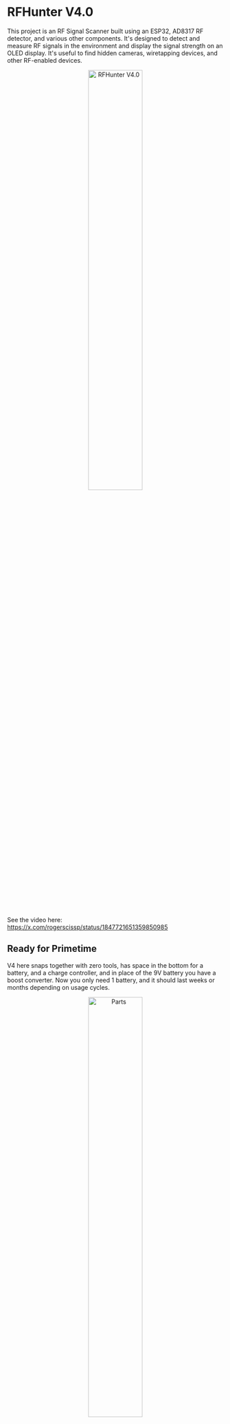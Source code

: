 # RFHunter V4.0

This project is an RF Signal Scanner built using an ESP32, AD8317 RF detector, and various other components. It's designed to detect and measure RF signals in the environment and display the signal strength on an OLED display. It's useful to find hidden cameras, wiretapping devices, and other RF-enabled devices.

<center><img src="v4.gif" alt="RFHunter V4.0" width="50%">
</center>

See the video here: https://x.com/rogerscissp/status/1847721651359850985

## Ready for Primetime


V4 here snaps together with zero tools, has space in the bottom for a battery, and a charge controller, and in place of the 9V battery you have a boost converter.  Now you only need 1 battery, and it should last weeks or months depending on usage cycles.

<center><img src="parts.jpg" alt="Parts" width="50%"></center>


## Author

Matthew Rogers a simple hacker from the United States.
- Website: [matthewrogers.org](https://matthewrogers.org)
- Twitter: [@rogerscissp](https://x.com/rogerscissp)
- LinkedIn: [Matthew Rogers](https://www.linkedin.com/in/matthewrogerscissp/)

## License

This project is licensed under the GNU General Public License v3.0 (GNU GPLv3). See the [LICENSE](LICENSE) file for details.

## Bill of Materials (BOM)

<center><img src="3dprint.jpg" alt="3D Printed Parts" width="50%"></center>

I listed the Amazon links in the .cpp file if you want to buy the parts. These are not affiliate links. You can buy these anywhere.

1. ESP32 Development Board
2. AD8317 RF Power Detector
3. TP4056 Lithium Battery Charge Controller
3.7V Lithium-ion Battery
4. Boost Converter (3.3V to 9V)
5. OLED Display (I2C, 128x64)
6. Potentiometer (10k)
7. Piezo Buzzer
8. Power Switch

## Build Process

1. Assemble the power circuit:
   - Connect the battery to the TP4056 charge controller
   - Connect the out from theTP4056 output to the power switch
   - Connect the power switch output to the ESP32 5v VIN and boost converter input
   - Adjust the boost converter output to 9V

  > Make sure the boost converter is set to 9V. If you don't have a boost converter, you can use a 9V battery.

  > Make sure you use the 5V VIN and not the 3.3V VIN.

2. Connect the AD8317 RF detector:
   - Power the AD8317 with the 9V output from the boost converter
   - Connect the VOUT pin to ESP32 GPIO 34

3. Set up the OLED display:
   - Connect VCC to ESP32 3.3V
   - Connect GND to ESP32 GND
   - Connect SDA to ESP32 GPIO 21
   - Connect SCL to ESP32 GPIO 22

4. Connect the potentiometer:
   - Connect VCC to ESP32 3.3V
   - Connect GND to ESP32 GND
   - Connect the wiper to ESP32 GPIO 35

5. Connect the piezo buzzer:
   - Connect the positive terminal to ESP32 GPIO 5
   - Connect the negative terminal to ESP32 GND

6. Flash the ESP32 with the provided code:

   ```
   git clone https://github.com/ramborogers/rfhunter.git
   cd rfhunter
   pio run -t upload
   ```
   >**You shouldn't need to change any of the code.**

7. Snap the case together

<img src= finalv4.jpg>

## Wiring Instructions

Wiring Guide for RFHunter:

### Power Circuit:
1. Battery (3.7V) positive terminal -> Power Switch
2. Power Switch -> TP4056 Charge Controller (B+)
3.TP4056 OUT+ -> ESP32 VIN and Boost Converter IN+
4. Boost Converter OUT+ (adjusted to 9V) -> AD8317 VCC
5. Battery negative terminal -> TP4056 B- and ESP32 GND and Boost Converter IN-
6. Boost Converter OUT- -> AD8317 GND

### Signal and Control:

7. AD8317 VOUT -> ESP32 GPIO 34 (RF_SENSOR_PIN)
8. Potentiometer VCC -> ESP32 3.3V
9. Potentiometer GND -> ESP32 GND
Potentiometer Wiper -> ESP32 GPIO 35 (POT_PIN)
10. OLED Display VCC -> ESP32 3.3V
11. OLED Display GND -> ESP32 GND
12. OLED Display SDA -> ESP32 GPIO 21 (OLED_SDA)
13. OLED Display SCL -> ESP32 GPIO 22 (OLED_SCL)
14. Piezo Buzzer positive -> ESP32 GPIO 5 (BUZZER_PIN)
15. Piezo Buzzer negative -> ESP32 GND

## Notes:

- The power switch controls the main power flow from the battery.
- The TP4056 charge controller manages battery charging and protection.
- The boost converter steps up the 3.3V from the battery to 9V for the AD8317 sensor.
- All GND connections should be common.
Double-check all connections and voltage levels before powering on.


## Usage

1. Power on the device using the power switch
2. The OLED display will show the current RF signal strength
3. Use the potentiometer to adjust the sensitivity
4. The piezo buzzer will sound when strong RF signals are detected

## Improvements and Feedback

We're always looking for ways to improve this project. If you have any ideas or suggestions, please feel free to open an issue or submit a pull request on our GitHub repository.

If you build your own RF Signal Scanner based on this project, we'd love to see it! Please share your creation on Twitter/X and tag @rogerscissp. Your feedback and experiences are valuable to the community!

Happy building!

Matthew Rogers

> The best idea for a date, his and hers RF Hunters!

<center>
<img src="v4date.gif" alt="RFHunter V4.0" width="50%">
</center>
